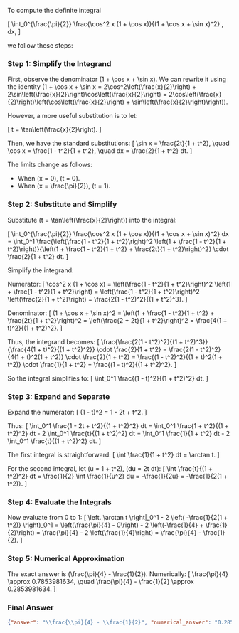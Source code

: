 To compute the definite integral 

\[
\int_0^{\frac{\pi}{2}} \frac{\cos^2 x (1 + \cos x)}{(1 + \cos x + \sin x)^2} \, dx,
\]

we follow these steps:

### Step 1: Simplify the Integrand
First, observe the denominator \(1 + \cos x + \sin x\). We can rewrite it using the identity \(1 + \cos x + \sin x = 2\cos^2\left(\frac{x}{2}\right) + 2\sin\left(\frac{x}{2}\right)\cos\left(\frac{x}{2}\right) = 2\cos\left(\frac{x}{2}\right)\left(\cos\left(\frac{x}{2}\right) + \sin\left(\frac{x}{2}\right)\right)\).

However, a more useful substitution is to let:

\[
t = \tan\left(\frac{x}{2}\right).
\]

Then, we have the standard substitutions:
\[
\sin x = \frac{2t}{1 + t^2}, \quad \cos x = \frac{1 - t^2}{1 + t^2}, \quad dx = \frac{2}{1 + t^2} dt.
\]

The limits change as follows:
- When \(x = 0\), \(t = 0\).
- When \(x = \frac{\pi}{2}\), \(t = 1\).

### Step 2: Substitute and Simplify
Substitute \(t = \tan\left(\frac{x}{2}\right)\) into the integral:

\[
\int_0^{\frac{\pi}{2}} \frac{\cos^2 x (1 + \cos x)}{(1 + \cos x + \sin x)^2} dx = \int_0^1 \frac{\left(\frac{1 - t^2}{1 + t^2}\right)^2 \left(1 + \frac{1 - t^2}{1 + t^2}\right)}{\left(1 + \frac{1 - t^2}{1 + t^2} + \frac{2t}{1 + t^2}\right)^2} \cdot \frac{2}{1 + t^2} dt.
\]

Simplify the integrand:

Numerator:
\[
\cos^2 x (1 + \cos x) = \left(\frac{1 - t^2}{1 + t^2}\right)^2 \left(1 + \frac{1 - t^2}{1 + t^2}\right) = \left(\frac{1 - t^2}{1 + t^2}\right)^2 \left(\frac{2}{1 + t^2}\right) = \frac{2(1 - t^2)^2}{(1 + t^2)^3}.
\]

Denominator:
\[
(1 + \cos x + \sin x)^2 = \left(1 + \frac{1 - t^2}{1 + t^2} + \frac{2t}{1 + t^2}\right)^2 = \left(\frac{2 + 2t}{1 + t^2}\right)^2 = \frac{4(1 + t)^2}{(1 + t^2)^2}.
\]

Thus, the integrand becomes:
\[
\frac{\frac{2(1 - t^2)^2}{(1 + t^2)^3}}{\frac{4(1 + t)^2}{(1 + t^2)^2}} \cdot \frac{2}{1 + t^2} = \frac{2(1 - t^2)^2}{4(1 + t)^2(1 + t^2)} \cdot \frac{2}{1 + t^2} = \frac{(1 - t^2)^2}{(1 + t)^2(1 + t^2)} \cdot \frac{1}{1 + t^2} = \frac{(1 - t)^2}{(1 + t^2)^2}.
\]

So the integral simplifies to:
\[
\int_0^1 \frac{(1 - t)^2}{(1 + t^2)^2} dt.
\]

### Step 3: Expand and Separate
Expand the numerator:
\[
(1 - t)^2 = 1 - 2t + t^2.
\]

Thus:
\[
\int_0^1 \frac{1 - 2t + t^2}{(1 + t^2)^2} dt = \int_0^1 \frac{1 + t^2}{(1 + t^2)^2} dt - 2 \int_0^1 \frac{t}{(1 + t^2)^2} dt = \int_0^1 \frac{1}{1 + t^2} dt - 2 \int_0^1 \frac{t}{(1 + t^2)^2} dt.
\]

The first integral is straightforward:
\[
\int \frac{1}{1 + t^2} dt = \arctan t.
\]

For the second integral, let \(u = 1 + t^2\), \(du = 2t dt\):
\[
\int \frac{t}{(1 + t^2)^2} dt = \frac{1}{2} \int \frac{1}{u^2} du = -\frac{1}{2u} = -\frac{1}{2(1 + t^2)}.
\]

### Step 4: Evaluate the Integrals
Now evaluate from 0 to 1:
\[
\left. \arctan t \right|_0^1 - 2 \left( -\frac{1}{2(1 + t^2)} \right)_0^1 = \left(\frac{\pi}{4} - 0\right) - 2 \left(-\frac{1}{4} + \frac{1}{2}\right) = \frac{\pi}{4} - 2 \left(\frac{1}{4}\right) = \frac{\pi}{4} - \frac{1}{2}.
\]

### Step 5: Numerical Approximation
The exact answer is \(\frac{\pi}{4} - \frac{1}{2}\). Numerically:
\[
\frac{\pi}{4} \approx 0.7853981634, \quad \frac{\pi}{4} - \frac{1}{2} \approx 0.2853981634.
\]

### Final Answer
```json
{"answer": "\\frac{\\pi}{4} - \\frac{1}{2}", "numerical_answer": "0.2853981634"}
```